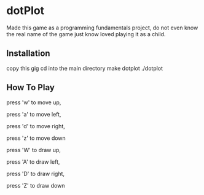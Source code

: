 # dotPlot
Made this game as a programming fundamentals project, do not even know the real name of the game just know loved playing it as a child.

## Installation
copy this gig 
cd into the main directory
make dotplot
./dotplot

## How To Play
press 'w' to move up,

press 'a' to move left,

press 'd' to move right,

press 'z' to move down


press 'W' to draw up,

press 'A' to draw left,

press 'D' to draw right,

press 'Z' to draw down
